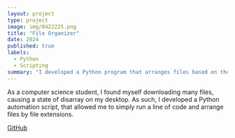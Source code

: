 ```yaml
---
layout: project
type: project
image: img/8422225.png
title: "File Organizer"
date: 2024
published: true
labels:
  - Python
  - Scripting
summary: "I developed a Python program that arranges files based on their file extension"
---
```


As a computer science student, I found myself downloading many files, causing a state of disarray on my desktop. As such, I developed a Python automation script, that allowed me to simply run a line of code and arrange files by file extensions.

[GitHub](https://github.com/jarrenseson/fileOrganizer.git)
